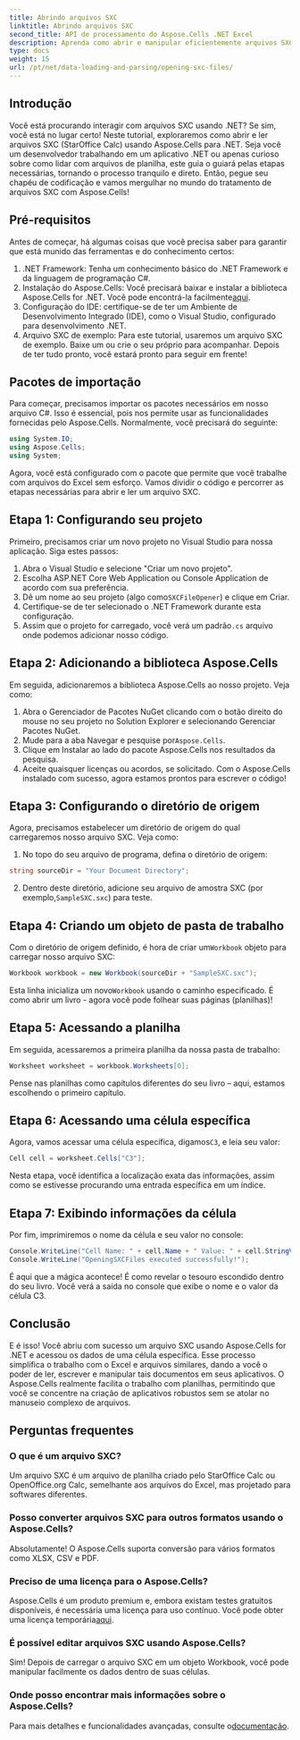 ```yaml
---
title: Abrindo arquivos SXC
linktitle: Abrindo arquivos SXC
second_title: API de processamento do Aspose.Cells .NET Excel
description: Aprenda como abrir e manipular eficientemente arquivos SXC no .NET usando Aspose.Cells. Um tutorial passo a passo com exemplos de código.
type: docs
weight: 15
url: /pt/net/data-loading-and-parsing/opening-sxc-files/
---
```

## Introdução
Você está procurando interagir com arquivos SXC usando .NET? Se sim, você está no lugar certo! Neste tutorial, exploraremos como abrir e ler arquivos SXC (StarOffice Calc) usando Aspose.Cells para .NET. Seja você um desenvolvedor trabalhando em um aplicativo .NET ou apenas curioso sobre como lidar com arquivos de planilha, este guia o guiará pelas etapas necessárias, tornando o processo tranquilo e direto. 
Então, pegue seu chapéu de codificação e vamos mergulhar no mundo do tratamento de arquivos SXC com Aspose.Cells!
## Pré-requisitos
Antes de começar, há algumas coisas que você precisa saber para garantir que está munido das ferramentas e do conhecimento certos:
1. .NET Framework: Tenha um conhecimento básico do .NET Framework e da linguagem de programação C#.
2.  Instalação do Aspose.Cells: Você precisará baixar e instalar a biblioteca Aspose.Cells for .NET. Você pode encontrá-la facilmente[aqui](https://releases.aspose.com/cells/net/).
3. Configuração do IDE: certifique-se de ter um Ambiente de Desenvolvimento Integrado (IDE), como o Visual Studio, configurado para desenvolvimento .NET.
4. Arquivo SXC de exemplo: Para este tutorial, usaremos um arquivo SXC de exemplo. Baixe um ou crie o seu próprio para acompanhar.
Depois de ter tudo pronto, você estará pronto para seguir em frente!
## Pacotes de importação
Para começar, precisamos importar os pacotes necessários em nosso arquivo C#. Isso é essencial, pois nos permite usar as funcionalidades fornecidas pelo Aspose.Cells. Normalmente, você precisará do seguinte:
```csharp
using System.IO;
using Aspose.Cells;
using System;
```
Agora, você está configurado com o pacote que permite que você trabalhe com arquivos do Excel sem esforço. Vamos dividir o código e percorrer as etapas necessárias para abrir e ler um arquivo SXC.

## Etapa 1: Configurando seu projeto
Primeiro, precisamos criar um novo projeto no Visual Studio para nossa aplicação. Siga estes passos:
1. Abra o Visual Studio e selecione "Criar um novo projeto".
2. Escolha ASP.NET Core Web Application ou Console Application de acordo com sua preferência.
3.  Dê um nome ao seu projeto (algo como`SXCFileOpener`) e clique em Criar.
4. Certifique-se de ter selecionado o .NET Framework durante esta configuração.
5.  Assim que o projeto for carregado, você verá um padrão`.cs` arquivo onde podemos adicionar nosso código.
## Etapa 2: Adicionando a biblioteca Aspose.Cells
Em seguida, adicionaremos a biblioteca Aspose.Cells ao nosso projeto. Veja como:
1. Abra o Gerenciador de Pacotes NuGet clicando com o botão direito do mouse no seu projeto no Solution Explorer e selecionando Gerenciar Pacotes NuGet.
2.  Mude para a aba Navegar e pesquise por`Aspose.Cells`.
3. Clique em Instalar ao lado do pacote Aspose.Cells nos resultados da pesquisa.
4. Aceite quaisquer licenças ou acordos, se solicitado.
Com o Aspose.Cells instalado com sucesso, agora estamos prontos para escrever o código!
## Etapa 3: Configurando o diretório de origem
Agora, precisamos estabelecer um diretório de origem do qual carregaremos nosso arquivo SXC. Veja como:
1. No topo do seu arquivo de programa, defina o diretório de origem:
```csharp
string sourceDir = "Your Document Directory";
```
2.  Dentro deste diretório, adicione seu arquivo de amostra SXC (por exemplo,`SampleSXC.sxc`) para teste.
## Etapa 4: Criando um objeto de pasta de trabalho
 Com o diretório de origem definido, é hora de criar um`Workbook` objeto para carregar nosso arquivo SXC:
```csharp
Workbook workbook = new Workbook(sourceDir + "SampleSXC.sxc");
```
 Esta linha inicializa um novo`Workbook` usando o caminho especificado. É como abrir um livro - agora você pode folhear suas páginas (planilhas)!
## Etapa 5: Acessando a planilha
Em seguida, acessaremos a primeira planilha da nossa pasta de trabalho:
```csharp
Worksheet worksheet = workbook.Worksheets[0];
```
Pense nas planilhas como capítulos diferentes do seu livro – aqui, estamos escolhendo o primeiro capítulo.
## Etapa 6: Acessando uma célula específica
 Agora, vamos acessar uma célula específica, digamos`C3`, e leia seu valor:
```csharp
Cell cell = worksheet.Cells["C3"];
```
Nesta etapa, você identifica a localização exata das informações, assim como se estivesse procurando uma entrada específica em um índice. 
## Etapa 7: Exibindo informações da célula
Por fim, imprimiremos o nome da célula e seu valor no console:
```csharp
Console.WriteLine("Cell Name: " + cell.Name + " Value: " + cell.StringValue);
Console.WriteLine("OpeningSXCFiles executed successfully!");
```
É aqui que a mágica acontece! É como revelar o tesouro escondido dentro do seu livro. Você verá a saída no console que exibe o nome e o valor da célula C3.

## Conclusão
E é isso! Você abriu com sucesso um arquivo SXC usando Aspose.Cells for .NET e acessou os dados de uma célula específica. Esse processo simplifica o trabalho com o Excel e arquivos similares, dando a você o poder de ler, escrever e manipular tais documentos em seus aplicativos. 
O Aspose.Cells realmente facilita o trabalho com planilhas, permitindo que você se concentre na criação de aplicativos robustos sem se atolar no manuseio complexo de arquivos.
## Perguntas frequentes
### O que é um arquivo SXC?
Um arquivo SXC é um arquivo de planilha criado pelo StarOffice Calc ou OpenOffice.org Calc, semelhante aos arquivos do Excel, mas projetado para softwares diferentes.
### Posso converter arquivos SXC para outros formatos usando o Aspose.Cells?
Absolutamente! O Aspose.Cells suporta conversão para vários formatos como XLSX, CSV e PDF.
### Preciso de uma licença para o Aspose.Cells?
 Aspose.Cells é um produto premium e, embora existam testes gratuitos disponíveis, é necessária uma licença para uso contínuo. Você pode obter uma licença temporária[aqui](https://purchase.aspose.com/temporary-license/).
### É possível editar arquivos SXC usando Aspose.Cells?
Sim! Depois de carregar o arquivo SXC em um objeto Workbook, você pode manipular facilmente os dados dentro de suas células.
### Onde posso encontrar mais informações sobre o Aspose.Cells?
 Para mais detalhes e funcionalidades avançadas, consulte o[documentação](https://reference.aspose.com/cells/net/).
